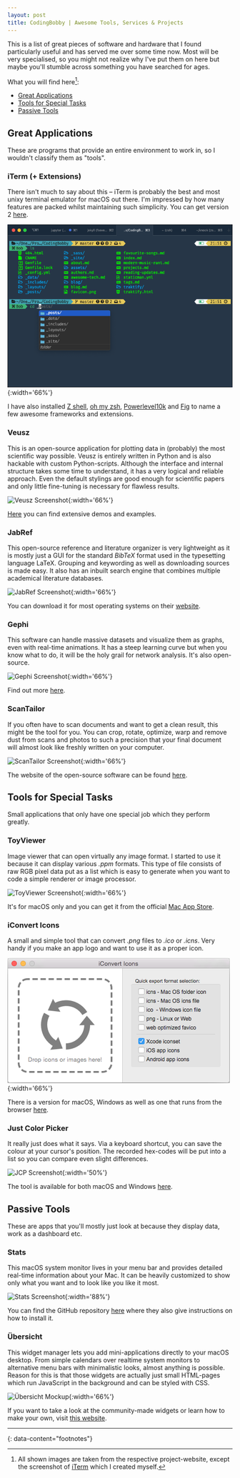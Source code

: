 ```yaml
---
layout: post
title: CodingBobby | Awesome Tools, Services & Projects
---
```

This is a list of great pieces of software and hardware that I found particularly useful and has served me over some time now.
Most will be very specialised, so you might not realize why I've put them on here but maybe you'll stumble across something you have searched for ages.

What you will find here[^screenshots]:
- [Great Applications](#great-applications)
- [Tools for Special Tasks](#tools-for-special-tasks)
- [Passive Tools](#passive-tools)


## Great Applications
These are programs that provide an entire environment to work in, so I wouldn't classify them as "tools".

### iTerm (+ Extensions)
There isn't much to say about this – iTerm is probably the best and most unixy terminal emulator for macOS out there.
I'm impressed by how many features are packed whilst maintaining such simplicity.
You can get version 2 [here](https://iterm2.com/).

![iTerm Screenshot](/assets/images/iTerm_screenshot.png){:width='66%'}

I have also installed [Z shell](https://www.zsh.org/), [oh my zsh](https://ohmyz.sh/), [Powerlevel10k](https://github.com/romkatv/powerlevel10k) and [Fig](https://withfig.com/) to name a few awesome frameworks and extensions.

### Veusz
This is an open-source application for plotting data in (probably) the most scientific way possible.
Veusz is entirely written in Python and is also hackable with custom Python-scripts.
Although the interface and internal structure takes some time to understand, it has a very logical and reliable approach.
Even the default stylings are good enough for scientific papers and only little fine-tuning is necessary for flawless results.

![Veusz Screenshot](https://veusz.github.io/screenshots/veusz_win_mainwin.png){:width='66%'}

[Here](https://veusz.github.io/) you can find extensive demos and examples.

### JabRef
This open-source reference and literature organizer is very lightweight as it is mostly just a GUI for the standard *BibTeX* format used in the typesetting language LaTeX.
Grouping and keywording as well as downloading sources is made easy.
It also has an inbuilt search engine that combines multiple academical literature databases.

![JabRef Screenshot](https://www.jabref.org/img/jabref-mainscreen.png){:width='66%'}

You can download it for most operating systems on their [website](https://www.jabref.org/).

### Gephi
This software can handle massive datasets and visualize them as graphs, even with real-time animations.
It has a steep learning curve but when you know what to do, it will be the holy grail for network analysis.
It's also open-source.

![Gephi Screenshot](https://gephi.org/images/screenshots/preview4.png){:width='66%'}

Find out more [here](https://gephi.org/).

### ScanTailor
If you often have to scan documents and want to get a clean result, this might be the tool for you.
You can crop, rotate, optimize, warp and remove dust from scans and photos to such a precision that your final document will almost look like freshly written on your computer.

![ScanTailor Screenshot](https://camo.githubusercontent.com/435cd7b97084c0e3d5599edf592c3fbc0b7956687d7233b6e04010c0e1da8c59/68747470733a2f2f632e726164696b616c2e72752f6332382f313830322f61642f3230346439636535326635662e706e67){:width='66%'}

The website of the open-source software can be found [here](https://scantailor.org/).


## Tools for Special Tasks
Small applications that only have one special job which they perform greatly.

### ToyViewer
Image viewer that can open virtually any image format.
I started to use it because it can display various *.ppm* formats.
This type of file consists of raw RGB pixel data put as a list which is easy to generate when you want to code a simple renderer or image processor.

![ToyViewer Screenshot](https://is3-ssl.mzstatic.com/image/thumb/Purple127/v4/d7/37/f7/d737f7a8-cee7-e2b6-b87a-dbe76b6a2a5a/pr_source.png/1024x0w.webp){:width='66%'}

It's for macOS only and you can get it from the official [Mac App Store](https://apps.apple.com/us/app/id414298354).

### iConvert Icons
A small and simple tool that can convert *.png* files to *.ico* or *.icns*.
Very handy if you make an app logo and want to use it as a proper icon.

![iConvert Screenshot](/assets/images/iConvert_screenshot.png){:width='66%'}

There is a version for macOS, Windows as well as one that runs from the browser [here](https://iconverticons.com/).

### Just Color Picker
It really just does what it says.
Via a keyboard shortcut, you can save the colour at your cursor's position.
The recorded hex-codes will be put into a list so you can compare even slight differences.

![JCP Screenshot](https://annystudio.com/software/colorpicker/just-color-picker-mac.png){:width='50%'}

The tool is available for both macOS and Windows [here](https://annystudio.com/software/colorpicker/).


## Passive Tools
These are apps that you'll mostly just look at because they display data, work as a dashboard etc.

### Stats
This macOS system monitor lives in your menu bar and provides detailed real-time information about your Mac.
It can be heavily customized to show only what you want and to look like you like it most.

![Stats Screenshot](https://camo.githubusercontent.com/c008786c12fc9bd43a32a554408bcd2c76c478c10d39af1e39d22b29f1eebd12/68747470733a2f2f7365726869792e73332e65752d63656e7472616c2d312e616d617a6f6e6177732e636f6d2f4769746875625f7265706f2f73746174732f6d656e757325334676322e332e322e706e673f7631){:width='88%'}

You can find the GitHub repository [here](https://github.com/exelban/stats) where they also give instructions on how to install it.

### Übersicht
This widget manager lets you add mini-applications directly to your macOS desktop.
From simple calendars over realtime system monitors to alternative menu bars with minimalistic looks, almost anything is possible.
Reason for this is that those widgets are actually just small HTML-pages which run JavaScript in the background and can be styled with CSS.

![Übersicht Mockup](https://tracesof.net/uebersicht/images/screenshots/1.jpg){:width='66%'}

If you want to take a look at the community-made widgets or learn how to make your own, visit [this website](https://tracesof.net/uebersicht/).


---
{: data-content="footnotes"}

[^screenshots]: All shown images are taken from the respective project-website, except the screenshot of [iTerm](#iterm--extensions) which I created myself.
